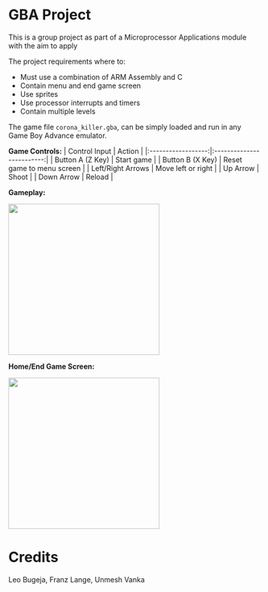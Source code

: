 # GBA Project
This is a group project as part of a Microprocessor Applications module with the aim to apply

The project requirements where to:
  - Must use a combination of ARM Assembly and C
  - Contain menu and end game screen
  - Use sprites
  - Use processor interrupts and timers
  - Contain multiple levels

 
The game file `corona_killer.gba`, can be simply loaded and run in any Game Boy Advance emulator.

**Game Controls:**
|    Control Input   |           Action          |
|:------------------:|:-------------------------:|
|  Button A (Z Key)  |         Start game        |
|  Button B (X Key)  | Reset game to menu screen |
| Left/Right Arrows  |     Move left or right    |
|      Up Arrow      |           Shoot           |
|     Down Arrow     |           Reload          |

**Gameplay:**

<img src="https://user-images.githubusercontent.com/28263886/123544188-08325480-d74a-11eb-96ae-a7cc428fd429.gif" width="300"/>

**Home/End Game Screen:**

<img src="https://user-images.githubusercontent.com/28263886/123544183-0072b000-d74a-11eb-94ae-38d3242025d4.gif" width="300"/>

# Credits
Leo Bugeja, Franz Lange, Unmesh Vanka


